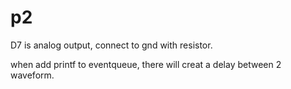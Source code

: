 # p2
D7 is analog output, connect to gnd with resistor.

when add printf to eventqueue, there will creat a delay between 2 waveform.
